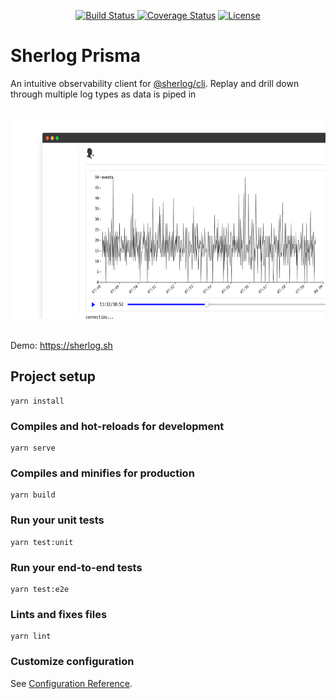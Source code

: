 <p align="center">
    <a href="https://travis-ci.com/sherl0g/prisma">
        <img src="https://img.shields.io/travis/sherl0g/prisma/main.svg?logo=travis" alt="Build Status">
    </a>
    <a href='https://coveralls.io/github/sherl0g/prisma?branch=main'><img src='https://coveralls.io/repos/github/sherl0g/prisma/badge.svg?branch=main' alt='Coverage Status' /></a>
    <a href="https://github.com/sherl0g/prisma/blob/main/LICENSE">
        <img src="https://img.shields.io/github/license/sherl0g/prisma" alt="License">
    </a>
</p>

# Sherlog Prisma
An intuitive observability client for [@sherlog/cli](https://github.com/sherl0g/cli). Replay and drill down through multiple log types as data is piped in
<p align="center">
  <br>
  <img src="prisma-social.png" alt="Prisma Client" width="640" height="320">
  <br>
  <br>
</p>

Demo: <a href="https://sherlog.sh" target="_blank">https://sherlog.sh</a>

## Project setup

```
yarn install
```

### Compiles and hot-reloads for development

```
yarn serve
```

### Compiles and minifies for production

```
yarn build
```

### Run your unit tests

```
yarn test:unit
```

### Run your end-to-end tests

```
yarn test:e2e
```

### Lints and fixes files

```
yarn lint
```

### Customize configuration

See [Configuration Reference](https://cli.vuejs.org/config/).

